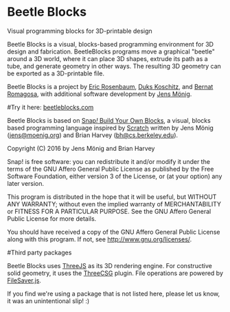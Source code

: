 # Beetle Blocks
Visual programming blocks for 3D-printable design

Beetle Blocks is a visual, blocks-based programming environment for
3D design and fabrication. BeetleBlocks programs move a graphical
"beetle" around a 3D world, where it can place 3D shapes, extrude 
its path as a tube, and generate geometry in other ways. The
resulting 3D geometry can be exported as a 3D-printable file.

Beetle Blocks is a project by [Eric Rosenbaum](http://ericrosenbaum.com), [Duks Koschitz](https://architecture.mit.edu/alumni/duks-koschitz), 
and [Bernat Romagosa](http://bromagosa.github.io), with additional software development by [Jens Mönig](http://github.com/jmoenig).

#Try it here:
[beetleblocks.com](http://beetleblocks.com)

Beetle Blocks is based on [Snap<i>!</i> Build Your Own Blocks](http://snap.berkeley.edu), a visual, blocks based programming language
inspired by [Scratch](http://scratch.mit.edu) written by Jens Mönig (jens@moenig.org) and Brian Harvey (bh@cs.berkeley.edu).

Copyright (C) 2016 by Jens Mönig and Brian Harvey

Snap! is free software: you can redistribute it and/or modify
it under the terms of the GNU Affero General Public License as
published by the Free Software Foundation, either version 3 of
the License, or (at your option) any later version.

This program is distributed in the hope that it will be useful,
but WITHOUT ANY WARRANTY; without even the implied warranty of
MERCHANTABILITY or FITNESS FOR A PARTICULAR PURPOSE.  See the
GNU Affero General Public License for more details.

You should have received a copy of the GNU Affero General Public License
along with this program.  If not, see <http://www.gnu.org/licenses/>.

#Third party packages

Beetle Blocks uses [ThreeJS](http://threejs.org) as its 3D rendering engine.
For constructive solid geometry, it uses the [ThreeCSG](https://github.com/chandlerprall/ThreeCSG) plugin.
File operations are powered by [FileSaver.js](https://github.com/eligrey/FileSaver.js/).

If you find we're using a package that is not listed here, please let us know, it was an unintentional slip! :)
